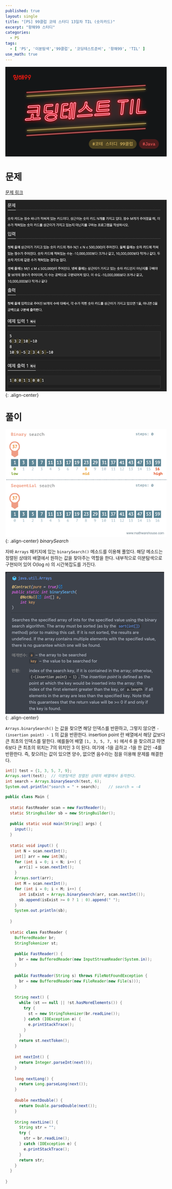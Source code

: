 ```yaml
---
published: true
layout: single
title: "[PS] 99클럽 코테 스터디 13일차 TIL (숫자카드)"
excerpt: "항해99 스터디"
categories:
  - PS
tags:
  - [ 'PS', '이분탐색','99클럽', '코딩테스트준비', '항해99', 'TIL' ]
use_math: true
---
```


![img_3.png](https://github.com/zhtmr/static-files-for-posting/blob/main/static-files-for-posting/20240722/99club_TIL_thumbnail/%EA%B8%B0%EB%B3%B8%ED%98%951_java.png?raw=true)

# 문제 

[문제 링크](https://www.acmicpc.net/problem/10815)

![img_3.png](https://github.com/zhtmr/static-files-for-posting/blob/main/static-files-for-posting/20240803/ex.png?raw=true){: .align-center}

# 풀이
![](https://github.com/zhtmr/static-files-for-posting/blob/main/static-files-for-posting/20240803/binary-and-linear-search-animations.gif?raw=true){: .align-center}
*binarySearch*

자바 `Arrays` 패키지에 있는 `binarySearch()` 메소드를 이용해 풀었다. 해당 메소드는 정렬된 상태의 배열에서 원하는 값을 찾아주는 역할을 한다.
내부적으로 이분탐색으로 구현되어 있어 O(log n) 의 시간복잡도를 가진다.

![img_3.png](https://github.com/zhtmr/static-files-for-posting/blob/main/static-files-for-posting/20240803/arrays_binarysearch.png?raw=true){: .align-center}

`Arrays.binarySearch()` 는 값을 찾으면 해당 인덱스를 반환하고, 그렇지 않으면 `-(insertion point) - 1` 의 값을 반환한다.
insertion point 란 배열에서 해당 값보다 큰 최초의 인덱스를 말한다. 예를들어 배열 `[1, 3, 5, 7, 9]` 에서 6 을 찾으려고 하면 6보다 큰 최초의 위치는 7의 위치인 3 이 된다. 여기에 -1을 곱하고 -1을 한 값인 -4를 반환한다.
즉, 찾으려는 값이 있으면 양수, 없으면 음수라는 점을 이용해 문제를 해결한다.

```java
int[] test = {1, 3, 5, 7, 9};
Arrays.sort(test);  // 이분탐색은 정렬된 상태의 배열에서 동작한다.
int search = Arrays.binarySearch(test, 6);
System.out.println("search = " + search);    // search = -4
```

```java
public class Main {

  static FastReader scan = new FastReader();
  static StringBuilder sb = new StringBuilder();

  public static void main(String[] args) {
    input();
  }

  static void input() {
    int N = scan.nextInt();
    int[] arr = new int[N];
    for (int i = 0; i < N; i++) {
      arr[i] = scan.nextInt();
    }
    Arrays.sort(arr);
    int M = scan.nextInt();
    for (int i = 0; i < M; i++) {
      int isExist = Arrays.binarySearch(arr, scan.nextInt());
      sb.append(isExist >= 0 ? 1 : 0).append(" ");
    }
    System.out.println(sb);

  }

  static class FastReader {
    BufferedReader br;
    StringTokenizer st;

    public FastReader() {
      br = new BufferedReader(new InputStreamReader(System.in));
    }

    public FastReader(String s) throws FileNotFoundException {
      br = new BufferedReader(new FileReader(new File(s)));
    }

    String next() {
      while (st == null || !st.hasMoreElements()) {
        try {
          st = new StringTokenizer(br.readLine());
        } catch (IOException e) {
          e.printStackTrace();
        }
      }
      return st.nextToken();
    }

    int nextInt() {
      return Integer.parseInt(next());
    }

    long nextLong() {
      return Long.parseLong(next());
    }

    double nextDouble() {
      return Double.parseDouble(next());
    }

    String nextLine() {
      String str = "";
      try {
        str = br.readLine();
      } catch (IOException e) {
        e.printStackTrace();
      }
      return str;
    }
  }

}
```